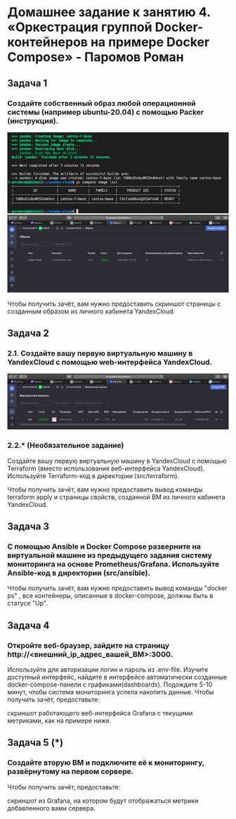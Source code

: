 # Домашнее задание к занятию 4. «Оркестрация группой Docker-контейнеров на примере Docker Compose» - Паромов Роман

## Задача 1

### Создайте собственный образ любой операционной системы (например ubuntu-20.04) с помощью Packer (инструкция).

![](https://github.com/Romera14/05-virt-04-docker-compose/blob/main/Снимок%20экрана%202023-06-21%20в%2001.14.14.png)
![](https://github.com/Romera14/05-virt-04-docker-compose/blob/main/Снимок%20экрана%202023-06-21%20в%2001.21.00.png)

Чтобы получить зачёт, вам нужно предоставить скриншот страницы с созданным образом из личного кабинета YandexCloud.

## Задача 2

### 2.1. Создайте вашу первую виртуальную машину в YandexCloud с помощью web-интерфейса YandexCloud.

![](https://github.com/Romera14/05-virt-04-docker-compose/blob/main/Снимок%20экрана%202023-06-21%20в%2001.25.48.png)

### 2.2.* (Необязательное задание)
Создайте вашу первую виртуальную машину в YandexCloud с помощью Terraform (вместо использования веб-интерфейса YandexCloud). Используйте Terraform-код в директории (src/terraform).

Чтобы получить зачёт, вам нужно предоставить вывод команды terraform apply и страницы свойств, созданной ВМ из личного кабинета YandexCloud.

## Задача 3

### С помощью Ansible и Docker Compose разверните на виртуальной машине из предыдущего задания систему мониторинга на основе Prometheus/Grafana. Используйте Ansible-код в директории (src/ansible).

Чтобы получить зачёт, вам нужно предоставить вывод команды "docker ps" , все контейнеры, описанные в docker-compose, должны быть в статусе "Up".

## Задача 4

### Откройте веб-браузер, зайдите на страницу http://<внешний_ip_адрес_вашей_ВМ>:3000.
Используйте для авторизации логин и пароль из .env-file.
Изучите доступный интерфейс, найдите в интерфейсе автоматически созданные docker-compose-панели с графиками(dashboards).
Подождите 5-10 минут, чтобы система мониторинга успела накопить данные.
Чтобы получить зачёт, предоставьте:

скриншот работающего веб-интерфейса Grafana с текущими метриками, как на примере ниже.


## Задача 5 (*)

### Создайте вторую ВМ и подключите её к мониторингу, развёрнутому на первом сервере.

Чтобы получить зачёт, предоставьте:

скриншот из Grafana, на котором будут отображаться метрики добавленного вами сервера.
